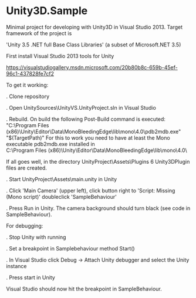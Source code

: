 Unity3D.Sample
==============

Minimal project for developing with Unity3D in Visual Studio 2013. Target framework of the project is 

'Unity 3.5 .NET full Base Class Libraries' (a subset of Microsoft.NET 3.5)

First install Visual Studio 2013 tools for Unity

https://visualstudiogallery.msdn.microsoft.com/20b80b8c-659b-45ef-96c1-437828fe7cf2

To get it working:

. Clone repository

. Open UnitySources\UnityVS.UnityProject.sln in Visual Studio

. Rebuild. 
On build the following Post-Build command is executed:
"C:\Program Files (x86)\Unity\Editor\Data\MonoBleedingEdge\lib\mono\4.0\pdb2mdb.exe" "$(TargetPath)"
For this to work you need to have at least the Mono executable pdb2mdb.exe installed in  
C:\Program Files (x86)\Unity\Editor\Data\MonoBleedingEdge\lib\mono\4.0\

If all goes well, in the directory UnityProject\Assets\Plugins 6 Unity3DPlugin files are created.

. Start UnityProject\Assets\main.unity in Unity

. Click 'Main Camera' (upper left), click button right to 'Script: Missing (Mono script)' doubleclick 'SampleBehaviour' 

. Press Run in Unity.
The camera background should turn black (see code in SampleBehaviour).

For debugging:

. Stop Unity with running

. Set a breakpoint in Samplebehaviour method Start()

. In Visual Studio click Debug ->   Attach Unity debugger and select the Unity instance

. Press start in Unity

Visual Studio should now hit the breakpoint in SampleBehaviour.
